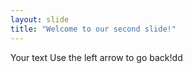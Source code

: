 ```yaml
---
layout: slide
title: "Welcome to our second slide!"
---
```

Your text
Use the left arrow to go back!dd
